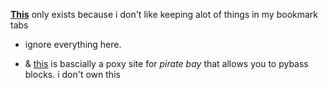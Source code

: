 **[This](https://kojokwakye.github.io/luke23-34/)** only exists because i don't like keeping alot of things in my bookmark tabs

- ignore everything here.

- & [this](https://proxybay.github.io/) is bascially a poxy site for *pirate bay* that allows you to pybass blocks. i don't own this





